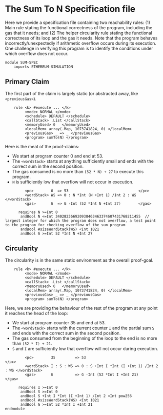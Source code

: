 The Sum To N Specification file
===============================

Here we provide a specification file containing two reachability rules:
(1) Main rule stating the functional correctness of the program, including the gas that it needs; and
(2) The helper circularity rule stating the functional correctness of its loop and the gas it needs.
Note that the program behaves incorrectly/unexpectedly if arithmetic overflow occurs during its execution.
One challenge in verifying this program is to identify the conditions under which overflow does not occur.

```{.k .sum-to-n}
module SUM-SPEC
    imports ETHEREUM-SIMULATION
```

Primary Claim
-------------

The first part of the claim is largely static (or abstracted away, like `<previousGas>`).

```{.k .sum-to-n}
    rule <k> #execute ... </k>
         <mode> NORMAL </mode>
         <schedule> DEFAULT </schedule>
         <callStack> .List </callStack>
         <memoryUsed> 0   </memoryUsed>
         <localMem> array(.Map, 1073741824, 0) </localMem>
         <previousGas> _ => _ </previousGas>
         <program> sumTo(N) </program>
```

Here is the meat of the proof-claims:

-   We start at program counter 0 and end at 53.
-   The `<wordStack>` starts at anything sufficiently small and ends with the correct sum in the second position.
-   The gas consumed is no more than `(52 * N) + 27` to execute this program.
-   `N` is sufficiently low that overflow will not occur in execution.

```{.k .sum-to-n}
         <pc>        0  => 53                                </pc>
         <wordStack> WS => 0 : N *Int (N +Int 1) /Int 2 : WS </wordStack>
         <gas>       G  => G -Int (52 *Int N +Int 27)        </gas>

      requires N >=Int 0
       andBool N <=Int 340282366920938463463374607431768211455  // largest integer for which the program does not overflow, a test point to the program for checking overflow of the sum program
       andBool #sizeWordStack(WS) <Int 1021
       andBool G >=Int 52 *Int N +Int 27
```

Circularity
-----------

The circularity is in the same static environment as the overall proof-goal.

```{.k .sum-to-n}
    rule <k> #execute ... </k>
         <mode> NORMAL </mode>
         <schedule> DEFAULT </schedule>
         <callStack> .List </callStack>
         <memoryUsed> 0   </memoryUsed>
         <localMem> array(.Map, 1073741824, 0) </localMem>
         <previousGas> _ => _ </previousGas>
         <program> sumTo(N) </program>
```

Here, we are providing the behaviour of the rest of the program at any point it reaches the head of the loop:

-   We start at program counter 35 and end at 53.
-   The `<wordStack>` starts with the current counter `I` and the partial sum `S` and ends with the correct sum in the second position.
-   The gas consumed from the beginning of the loop to the end is no more than `(52 * I) + 21`.
-   `S` and `I` are sufficiently low that overflow will not occur during execution.

```{.k .sum-to-n}
         <pc>        35         => 53                                       </pc>
         <wordStack> I : S : WS => 0 : S +Int I *Int (I +Int 1) /Int 2 : WS </wordStack>
         <gas>       G          => G -Int (52 *Int I +Int 21)               </gas>

      requires I >=Int 0
       andBool S >=Int 0
       andBool S +Int I *Int (I +Int 1) /Int 2 <Int pow256
       andBool #sizeWordStack(WS) <Int 1021
       andBool G >=Int 52 *Int I +Int 21
endmodule
```
